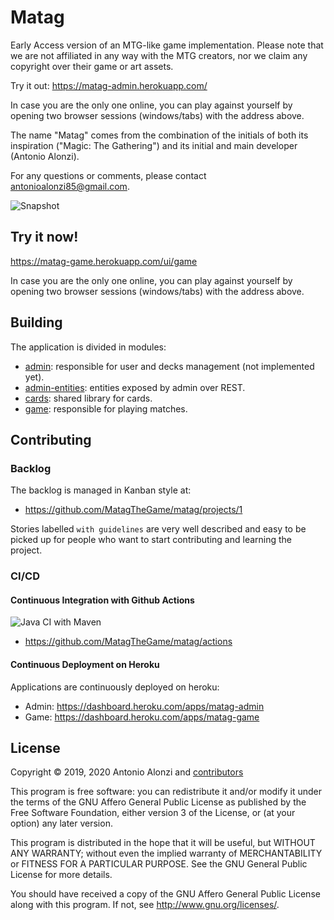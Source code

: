 # Matag

Early Access version of an MTG-like game implementation.
Please note that we are not affiliated in any way with the MTG creators, nor we claim any copyright over their game or art assets.

Try it out: https://matag-admin.herokuapp.com/

In case you are the only one online, you can play against yourself by opening two browser sessions (windows/tabs) with the address above.

The name "Matag" comes from the combination of the initials of both its inspiration ("Magic: The Gathering") and its initial and main developer (Antonio Alonzi).

For any questions or comments, please contact antonioalonzi85@gmail.com.

![Snapshot](README_SNAPSHOT.png)


## Try it now!

https://matag-game.herokuapp.com/ui/game

In case you are the only one online, you can play against yourself by opening two browser sessions (windows/tabs) with the address above.


## Building

The application is divided in modules:
- [admin](admin/README.md): responsible for user and decks management (not implemented yet).
- [admin-entities](admin-entities/README.md): entities exposed by admin over REST.
- [cards](cards/README.md): shared library for cards.
- [game](game/README.md): responsible for playing matches.


## Contributing

### Backlog

The backlog is managed in Kanban style at:
 - https://github.com/MatagTheGame/matag/projects/1

Stories labelled `with guidelines` are very well described and easy to be picked up for people who want to start
contributing and learning the project.


### CI/CD


#### Continuous Integration with Github Actions

![Java CI with Maven](https://github.com/MatagTheGame/matag/workflows/Java%20CI%20with%20Maven/badge.svg)
 - https://github.com/MatagTheGame/matag/actions


#### Continuous Deployment on Heroku

Applications are continuously deployed on heroku:
 - Admin: https://dashboard.heroku.com/apps/matag-admin
 - Game: https://dashboard.heroku.com/apps/matag-game


## License

Copyright © 2019, 2020 Antonio Alonzi and [contributors](https://github.com/MatagTheGame/matag/graphs/contributors)

This program is free software: you can redistribute it and/or modify
it under the terms of the GNU Affero General Public License as published by
the Free Software Foundation, either version 3 of the License, or
(at your option) any later version.

This program is distributed in the hope that it will be useful,
but WITHOUT ANY WARRANTY; without even the implied warranty of
MERCHANTABILITY or FITNESS FOR A PARTICULAR PURPOSE. See the
GNU General Public License for more details.

You should have received a copy of the GNU Affero General Public License
along with this program. If not, see <http://www.gnu.org/licenses/>.

